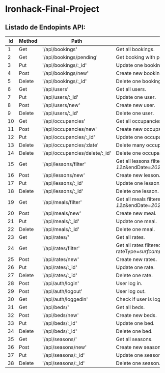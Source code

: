 # Ironhack-Final-Project

## Listado de Endopints API:

|Id|Method|Path|Description|
|---|---|---|---|
|1|Get|'/api/bookings'|Get all bookings.|
|2|Get|'/api/bookings/pending'|Get booking with pending approval.|
|3|Put|'/api/bookings/:_id'|Update one booking.|
|4|Post|'/api/bookings/new'|Create new booking.|
|5|Delete|'/api/bookings/:_id'|Delete one booking.|
|6|Get|'/api/users'|Get all users.|
|7|Put|'/api/users/:_id'|Update one user.|
|8|Post|'/api/users/new'|Create new user.|
|9|Delete|'/api/users/:_id'|Delete one user.|
|10|Get|'/api/occupancies'|Get all occupancies.|
|11|Post|'/api/occupancies/new'|Create new occupancy.|
|12|Put|'/api/occupancies/:_id'|Update one occupancy.|
|13|Delete|'/api/occupancies/:date'|Delete many occupancies.|
|14|Delete|'/api/occupancies/delete/:_id'|Delete one occupancies.|
|15|Get|'/api/lessons/filter'|Get all lessons filtered by query (?startDate=*2021-04-12z*&endDate=*2021-04-24z*).|
|16|Post|'/api/lessons/new'|Create new lesson.|
|17|Put|'/api/lessons/:_id'|Update one lesson.|
|18|Delete|'/api/lessons/:_id'|Delete one lesson.|
|19|Get|'/api/meals/filter'|Get all meals filtered by query (?startDate=*2021-04-12z*&endDate=*2021-04-24z*).|
|20|Post|'/api/meals/new'|Create new meal.|
|21|Put|'/api/meals/:_id'|Update one meal.|
|22|Delete|'/api/meals/:_id'|Delete one meal.|
|23|Get|'/api/rates/'|Get all rates.|
|24|Get|'/api/rates/filter'|Get all rates filtered by query (?rateType=*surfcampLongbeach*&number=*5*&season=*alta*).|
|25|Post|'/api/rates/new'|Create new rates.|
|26|Put|'/api/rates/:_id'|Update one rate.|
|27|Delete|'/api/rates/:_id'|Delete one rate.|
|28|Post|'/api/auth/login'|User log in.|
|29|Post|'/api/auth/logout'|User log out.|
|30|Get|'/api/auth/loggedin'|Check if user is logged in.|
|31|Get|'/api/beds/'|Get all beds.|
|32|Post|'/api/beds/new'|Create new beds.|
|33|Put|'/api/beds/:_id'|Update one bed.|
|34|Delete|'/api/beds/:_id'|Delete one bed.|
|35|Get|'/api/seasons/'|Get all seasons.|
|36|Post|'/api/seasons/new'|Create new seasons.|
|37|Put|'/api/seasons/:_id'|Update one season.|
|38|Delete|'/api/seasons/:_id'|Delete one season.|
